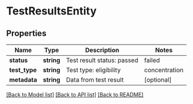 # TestResultsEntity

## Properties
Name | Type | Description | Notes
------------ | ------------- | ------------- | -------------
**status** | **string** | Test result status: passed | failed | adjusted | pending_review | [optional] 
**test_type** | **string** | Test type: eligibility | concentration | benefits | [optional] 
**metadata** | **string** | Data from test result | [optional] 

[[Back to Model list]](../README.md#documentation-for-models) [[Back to API list]](../README.md#documentation-for-api-endpoints) [[Back to README]](../README.md)

